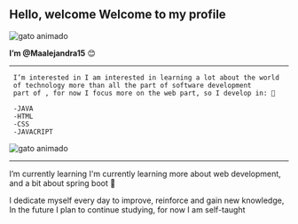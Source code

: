 

## Hello, welcome Welcome to my profile ##

![gato animado](https://i.pinimg.com/originals/09/ab/9e/09ab9e7983fd3face9b4bbec8dd36a02.gif)

 **I’m @Maalejandra15** 😊
  ___
     I’m interested in I am interested in learning a lot about the world 
     of technology more than all the part of software development
     part of , for now I focus more on the web part, so I develop in: 👀
     
     -JAVA  
     -HTML
     -CSS
     -JAVACRIPT
     
 ![gato animado](https://i.etsystatic.com/32954091/r/il/1f38fa/3570357829/il_570xN.3570357829_b6s8.jpg)
 
 ___
 I’m currently learning I'm currently learning more about web development,
 and a bit about spring boot 🌱 

 I dedicate myself every day to improve, reinforce and gain new knowledge,
 In the future I plan to continue studying,
 for now I am self-taught





<!---
Maalejandra15/Maalejandra15 is a ✨ special ✨ repository because its `README.md` (this file) appears on your GitHub profile.
You can click the Preview link to take a look at your changes.
--->
